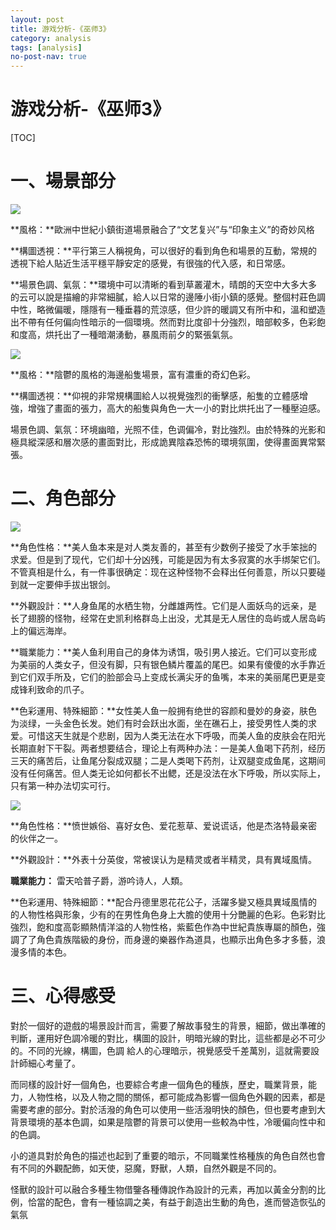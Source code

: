 ```yaml
---
layout: post
title: 游戏分析-《巫师3》
category: analysis
tags: [analysis]
no-post-nav: true
---
```




# 游戏分析-《巫师3》

[TOC]

# **一、場景部分**



![](https://admin.touchfishes.com/ryj/images/wizard3/巫师3场景.png)



**風格：**歐洲中世紀小鎮街道場景融合了“文艺复兴”与“印象主义”的奇妙风格

 

**構圖透視：**平行第三人稱視角，可以很好的看到角色和場景的互動，常規的透視下給人貼近生活平穩平靜安定的感覺，有很強的代入感，和日常感。

 

**場景色調、氣氛：**環境中可以清晰的看到草叢灌木，晴朗的天空中大多大多的云可以說是描繪的非常細膩，給人以日常的邊陲小街小鎮的感覺。整個村莊色調中性，略微偏暖，隱隱有一種垂暮的荒涼感，但少許的暖調又有所中和，溫和塑造出不帶有任何偏向性暗示的一個環境。然而對比度卻十分強烈，暗部較多，色彩飽和度高，烘托出了一種暗潮湧動，暴風雨前夕的緊張氣氛。



![](https://admin.touchfishes.com/ryj/images/wizard3/巫师3气氛.png)

**風格：**陰鬱的風格的海邊船隻場景，富有濃重的奇幻色彩。

**構圖透視：**仰視的非常規構圖給人以視覺強烈的衝擊感，船隻的立體感增強，增強了畫面的張力，高大的船隻與角色一大一小的對比烘托出了一種壓迫感。

場景色調、氣氛：环境幽暗，光照不佳，色调偏冷，對比強烈。由於特殊的光影和極具縱深感和層次感的畫面對比，形成詭異陰森恐怖的環境氛圍，使得畫面異常緊張。



# **二、角色部分**

![](https://admin.touchfishes.com/ryj/images/wizard3/巫师3角色.png)



**角色性格：**美人鱼本来是对人类友善的，甚至有少数例子接受了水手笨拙的求爱。但是到了现代，它们却十分凶残，可能是因为有太多寂寞的水手绑架它们。不管真相是什么，有一件事很确定：现在这种怪物不会释出任何善意，所以只要碰到就一定要伸手拔出银剑。

**外觀設計：**人身鱼尾的水栖生物，分雌雄两性。它们是人面妖鸟的远亲，是长了翅膀的怪物，经常在史凯利格群岛上出没，尤其是无人居住的岛屿或人居岛屿上的偏远海岸。



**職業能力：**美人鱼利用自己的身体为诱饵，吸引男人接近。它们可以变形成为美丽的人类女子，但没有脚，只有银色鳞片覆盖的尾巴。如果有傻傻的水手靠近到它们双手所及，它们的脸部会马上变成长满尖牙的鱼嘴，本来的美丽尾巴更是变成锋利致命的爪子。



**色彩運用、特殊細節：**女性美人鱼一般拥有绝世的容颜和曼妙的身姿，肤色为淡绿，一头金色长发。她们有时会跃出水面，坐在礁石上，接受男性人类的求爱。可惜这天生就是个悲剧，因为人类无法在水下呼吸，而美人鱼的皮肤会在阳光长期直射下干裂。两者想要结合，理论上有两种办法：一是美人鱼喝下药剂，经历三天的痛苦后，让鱼尾分裂成双腿；二是人类喝下药剂，让双腿变成鱼尾，这期间没有任何痛苦。但人类无论如何都长不出鳃，还是没法在水下呼吸，所以实际上，只有第一种办法切实可行。 

![](https://admin.touchfishes.com/ryj/images/wizard3/巫师3角色-2.png)



**角色性格：**愤世嫉俗、喜好女色、爱花惹草、爱说谎话，他是杰洛特最亲密的伙伴之一。

**外觀設計：**外表十分英俊，常被误认为是精灵或者半精灵，具有異域風情。

**職業能力：**	雷天哈普子爵，游吟诗人，人類。

**色彩運用、特殊細節：**配合丹德里恩花花公子，活躍多變又極具異域風情的的人物性格與形象，少有的在男性角色身上大膽的使用十分艷麗的色彩。色彩對比強烈，飽和度高彰顯熱情洋溢的人物性格，紫藍色作為中世紀貴族專屬的顏色，強調了了角色貴族階級的身份，而身邊的樂器作為道具，也顯示出角色多才多藝，浪漫多情的本色。





# 三、**心得感受**

​	對於一個好的遊戲的場景設計而言，需要了解故事發生的背景，細節，做出準確的判斷，運用好色調冷暖的對比，構圖的設計，明暗光線的對比，這些都是必不可少的。不同的光線，構圖，色調 給人的心理暗示，視覺感受千差萬別，這就需要設計師細心考量了。

​	而同樣的設計好一個角色，也要綜合考慮一個角色的種族，歷史，職業背景，能力，人物性格，以及人物之間的關係，都可能成為影響一個角色外觀的因素，都是需要考慮的部分。對於活潑的角色可以使用一些活潑明快的顏色，但也要考慮到大背景環境的基本色調，如果是陰鬱的背景可以使用一些較為中性，冷暖偏向性中和的色調。

小的道具對於角色的描述也起到了重要的暗示，不同職業性格種族的角色自然也會有不同的外觀配飾，如天使，惡魔，野獸，人類，自然外觀是不同的。

怪獸的設計可以融合多種生物借鑒各種傳說作為設計的元素，再加以黃金分割的比例，恰當的配色，會有一種協調之美，有益于創造出生動的角色，進而營造恢弘的氣氛